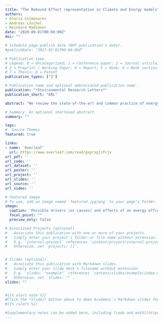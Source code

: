 ```yaml
---
title: "The Rebound Effect representation in Climate and Energy models"
authors:
- Gloria Colmenares
- Andreas Löschel
- Reinhard Madlener
date: "2020-09-01T00:00:00Z"
doi: ""

# Schedule page publish date (NOT publication's date).
#publishDate: "2017-01-01T00:00:00Z"

# Publication type.
# Legend: 0 = Uncategorized; 1 = Conference paper; 2 = Journal article;
# 3 = Preprint / Working Paper; 4 = Report; 5 = Book; 6 = Book section;
# 7 = Thesis; 8 = Patent
publication_types: ["2"]

# Publication name and optional abbreviated publication name.
publication: "*Environmental Research Letters*"
publication_short: "ERL"

abstract: "We review the state-of-the-art and common practice of energy and climate modeling vis-a-vis the rebound literature. In particular, we study how energy system and economy-wide models include and quantify rebound effects - the gap between actual and expected saving or the behavioral adjustment in response to an energy efficiency improvement, in terms of energy or greenhouse gas emissions. First, we explain the interaction between drivers of energy efficiency improvements energy efficiency policies, and the rebound effect to provide a framework for a general theoretical revision from micro- to macro-economic levels. Using this classification, we analyze rebound effect representations in empirical models by four dimensions: actors (industry or the production side, and private households or the consumption side), the aggregation level (from micro- to macro-economic levels), income level (developed or developing countries), and time (short- and long-run). Furthermore, we review rebound effect studies whose models focus on three drivers of energy efficiency improvements: market-based policies, non-market-based policies, and a costless energy efficiency improvement that holds other attributes constant (zero-cost breakthrough). We find that a clear representation of one or simultaneous drivers of energy efficiency improvements is crucial to target the goals of energy savings, greenhouse gas mitigation, and welfare gains. Under this broader view, the rebound effect is one additional phenomenon to take into consideration. This perspective provokes and provides additional policy implications. Reporting rebound effects as a stand-alone percentage is not sufficiently informative for policy considerations and the distinction of the aggregation level is important to asses the scalability of energy efficiency policies. Finally, we give some ideas and motivations for future research."

# Summary. An optional shortened abstract.
summary: ""

tags:
#- Source Themes
featured: true

links:
- name: 'Overleaf'
  url: https://www.overleaf.com/read/gxprxpjsfcjv
url_pdf: ''
url_code: ''
url_dataset: ''
url_poster: ''
url_project: ''
url_slides: ''
url_source: ''
url_video: ''

# Featured image
# To use, add an image named `featured.jpg/png` to your page's folder. 
image:
  caption: 'Possible drivers (or causes) and effects of an energy efficiency improvement'
  focal_point: ""
  preview_only: false

# Associated Projects (optional).
#   Associate this publication with one or more of your projects.
#   Simply enter your project's folder or file name without extension.
#   E.g. `internal-project` references `content/project/internal-project/index.md`.
#   Otherwise, set `projects: []`.


# Slides (optional).
#   Associate this publication with Markdown slides.
#   Simply enter your slide deck's filename without extension.
#   E.g. `slides: "example"` references `content/slides/example/index.md`.
#   Otherwise, set `slides: ""`.
slides: ""


#{{% alert note %}}
#Click the *Slides* button above to demo Academic's Markdown slides feature.
#{{% /alert %}}

#Supplementary notes can be added here, including [code and math](https://sourcethemes.com/academic/docs/writing-markdown-latex/).
---
```

